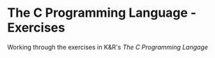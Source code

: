 # The C Programming Language - Exercises

Working through the exercises in K&R's *The C Programming Langage*
